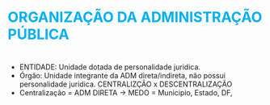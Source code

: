 # <span style="color:rgb(0, 176, 240)">ORGANIZAÇÃO DA ADMINISTRAÇÃO PÚBLICA
# </span>
- ENTIDADE: Unidade dotada de personalidade juridica.
- Órgão: Unidade integrante da ADM direta/indireta, não possui personalidade juridica.
CENTRALIZÇÃO x DESCENTRALIZAÇÃO
- Centralização = ADM DIRETA -> MEDO = Municipio, Estado, DF, 